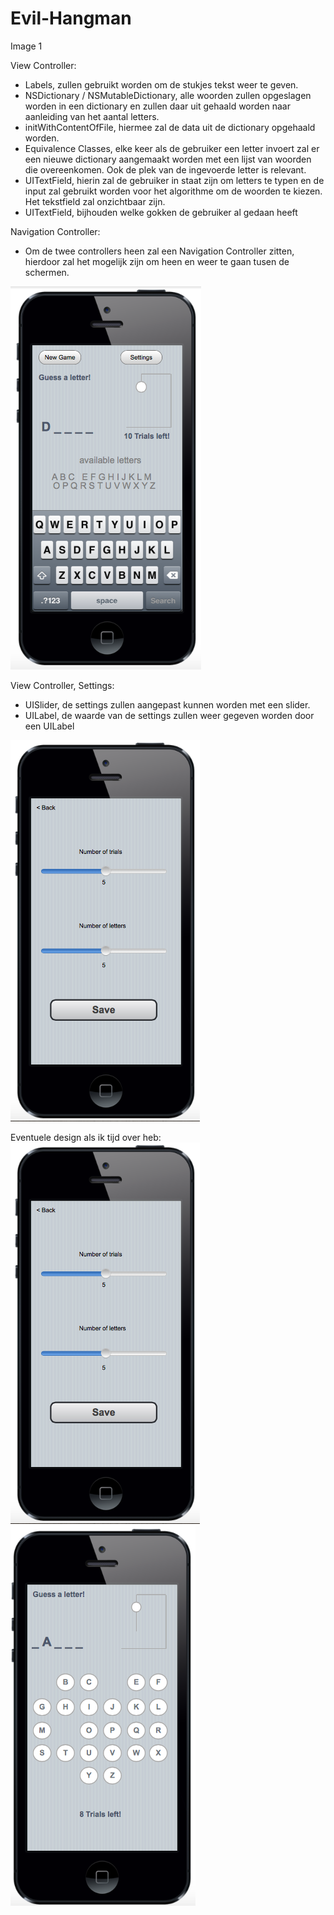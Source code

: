 Evil-Hangman
============

Image 1

View Controller:
- Labels, zullen gebruikt worden om de stukjes tekst weer te geven.
- NSDictionary / NSMutableDictionary, alle woorden zullen opgeslagen worden in een dictionary en zullen daar uit gehaald worden naar aanleiding van het aantal letters.
- initWithContentOfFile, hiermee zal de data uit de dictionary opgehaald worden.
- Equivalence Classes, elke keer als de gebruiker een letter invoert zal er een nieuwe dictionary aangemaakt worden met een lijst van woorden die overeenkomen. Ook de plek van de ingevoerde letter is relevant.
- UITextField, hierin zal de gebruiker in staat zijn om letters te typen en de input zal gebruikt worden voor het algorithme om de woorden te kiezen. Het tekstfield zal onzichtbaar zijn.
- UITextField, bijhouden welke gokken de gebruiker al gedaan heeft

Navigation Controller:
- Om de twee controllers heen zal een Navigation Controller zitten, hierdoor zal het mogelijk zijn om heen en weer te gaan tusen de schermen.

![My image](https://raw.githubusercontent.com/suuz2l/Evil-Hangman/master/img/image1.png?token=AJArupL5Aj5VutZaRWwsFjvg5VWoEQiqks5Ub5SawA%3D%3D)

View Controller, Settings:
- UISlider, de settings zullen aangepast kunnen worden met een slider.
- UILabel, de waarde van de settings zullen weer gegeven worden door een UILabel


![My image](https://raw.githubusercontent.com/suuz2l/Evil-Hangman/master/img/image2.png?token=AJAruq7QPexfu5F9tHS6RlGEIaex8FU8ks5Ub5WSwA%3D%3D)

Eventuele design als ik tijd over heb:
![My image](https://raw.githubusercontent.com/suuz2l/Evil-Hangman/master/img/image2.png?token=AJArup9ajSko7u44TJGI8N7j0q6da6HEks5Ub0hOwA%3D%3D)
![My image](https://raw.githubusercontent.com/suuz2l/Evil-Hangman/master/img/image3.png?token=AJAruhiM_guIjgHkFkhmojl5_ax2gB06ks5Ub0hswA%3D%3D)

